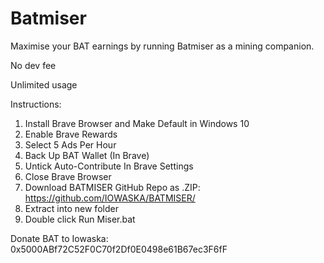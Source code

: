 # Batmiser

Maximise your BAT earnings by running Batmiser as a mining companion.

No dev fee

Unlimited usage

Instructions:
1. Install Brave Browser and Make Default in Windows 10
2. Enable Brave Rewards
3. Select 5 Ads Per Hour
4. Back Up BAT Wallet (In Brave)
5. Untick Auto-Contribute In Brave Settings
6. Close Brave Browser
7. Download BATMISER GitHub Repo as .ZIP: https://github.com/IOWASKA/BATMISER/
8. Extract into new folder
9. Double click Run Miser.bat

Donate BAT to Iowaska: 0x5000ABf72C52F0C70f2Df0E0498e61B67ec3F6fF
